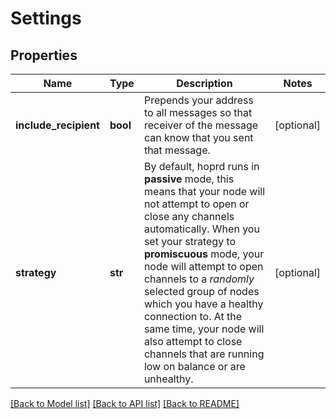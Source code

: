 # Settings

## Properties
Name | Type | Description | Notes
------------ | ------------- | ------------- | -------------
**include_recipient** | **bool** | Prepends your address to all messages so that receiver of the message can know that you sent that message. | [optional] 
**strategy** | **str** | By default, hoprd runs in **passive** mode, this means that your node will not attempt to open or close any channels automatically. When you set your strategy to **promiscuous** mode, your node will attempt to open channels to a _randomly_ selected group of nodes which you have a healthy connection to. At the same time, your node will also attempt to close channels that are running low on balance or are unhealthy. | [optional] 

[[Back to Model list]](../README.md#documentation-for-models) [[Back to API list]](../README.md#documentation-for-api-endpoints) [[Back to README]](../README.md)

